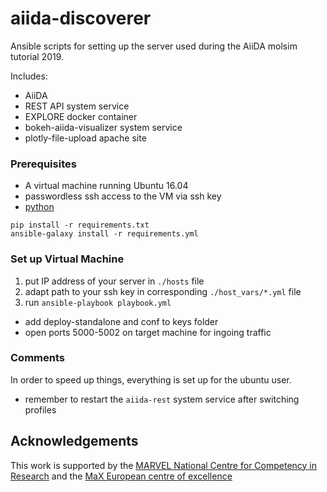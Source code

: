 # aiida-discoverer

Ansible scripts for setting up the server used during the AiiDA molsim tutorial 2019.

Includes:

 * AiiDA
 * REST API system service
 * EXPLORE docker container
 * bokeh-aiida-visualizer system service
 * plotly-file-upload apache site

### Prerequisites

- A virtual machine running Ubuntu 16.04
- passwordless ssh access to the VM via ssh key
- [python](https://www.python.org/)

```
pip install -r requirements.txt
ansible-galaxy install -r requirements.yml
```

### Set up Virtual Machine

1. put IP address of your server in `./hosts` file
1. adapt path to your ssh key in corresponding `./host_vars/*.yml` file
1. run `ansible-playbook playbook.yml`

 * add deploy-standalone and conf to keys folder
 * open ports 5000-5002 on target machine for ingoing traffic

### Comments

In order to speed up things, everything is set up for the ubuntu user.

 * remember to restart the `aiida-rest` system service after switching profiles

## Acknowledgements

This work is supported by the [MARVEL National Centre for Competency in
Research](http://nccr-marvel.ch) and the [MaX European centre of
excellence](http://www.max-centre.eu/)
